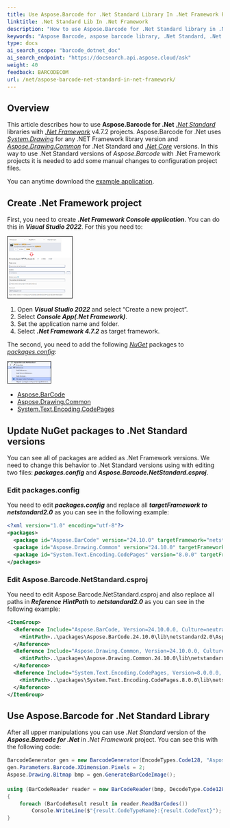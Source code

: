 ```yaml
---
title: Use Aspose.Barcode for .Net Standard Library In .Net Framework Projects
linktitle: .Net Standard Lib In .Net Framework
description: "How to use Aspose.Barcode for .Net Standard library in .Net Framework projects"
keywords: "Aspose Barcode, aspose barcode library, .Net Standard, .Net Framework"
type: docs
ai_search_scope: "barcode_dotnet_doc"
ai_search_endpoint: "https://docsearch.api.aspose.cloud/ask"
weight: 40
feedback: BARCODECOM
url: /net/aspose-barcode-net-standard-in-net-framework/
---
```


## **Overview**
This article describes how to use **Aspose.Barcode for .Net** [*.Net Standard*](https://learn.microsoft.com/dotnet/standard/net-standard) libraries with [*.Net Framework*](https://learn.microsoft.com/uk-ua/dotnet/core/porting/third-party-deps#net-framework-compatibility-mode) v4.7.2 projects. Aspose.Barcode for .Net uses [*System.Drawing*](https://learn.microsoft.com/dotnet/api/system.drawing) for any .NET Framework library version and [*Aspose.Drawing.Common*](https://www.nuget.org/packages/Aspose.Drawing.Common/) for .Net Standard and [*.Net Core*](https://learn.microsoft.com/dotnet/core/introduction) versions. In this way to use .Net Standard versions of *Aspose.Barcode* with .Net Framework projects it is needed to add some manual changes to configuration project files.

You can anytime download the [example application](aspose.barcode.netstandard.zip).

## **Create .Net Framework project**
First, you need to create ***.Net Framework Console application***. You can do this in ***Visual Studio 2022***. For this you need to:

<img style="border:1px solid black;" src="create_framework_project.png" height="30%" width="30%" alt="Create .Net Framework Console application" />

1. Open ***Visual Studio 2022*** and select “Create a new project”.
2. Select ***Console App(.Net Framework)***.
3. Set the application name and folder.
4. Select ***.Net Framework 4.7.2*** as target framework.

The second, you need to add the following [*NuGet*](https://learn.microsoft.com/nuget/what-is-nuget) packages to [*packages.config*](https://learn.microsoft.com/nuget/reference/packages-config):

<img style="border:1px solid black;" src="add_nuget_packages.png" height="20%" width="20%" alt="Add nuget packages" />

- [Aspose.BarCode](https://www.nuget.org/packages/Aspose.BarCode/24.1.0)
- [Aspose.Drawing.Common](https://www.nuget.org/packages/Aspose.Drawing.Common/24.1.0)
- [System.Text.Encoding.CodePages](https://www.nuget.org/packages/System.Text.Encoding.CodePages/8.0.0)

## **Update NuGet packages to .Net Standard versions**

You can see all of packages are added as .Net Framework versions. We need to change this behavior to .Net Standard versions using with editing two files: ***packages.config*** and ***Aspose.Barcode.NetStandard.csproj***.

### **Edit packages.config**

You need to edit ***packages.config*** and replace all ***targetFramework to*** ***netstandard2.0*** as you can see in the following example:

``` xml
<?xml version="1.0" encoding="utf-8"?>
<packages>
  <package id="Aspose.BarCode" version="24.10.0" targetFramework="netstandard2.0" />
  <package id="Aspose.Drawing.Common" version="24.10.0" targetFramework="netstandard2.0" />
  <package id="System.Text.Encoding.CodePages" version="8.0.0" targetFramework="netstandard2.0" />
</packages>
```

### **Edit Aspose.Barcode.NetStandard.csproj**
You need to edit Aspose.Barcode.NetStandard.csproj and also replace all paths in ***Reference*** ***HintPath*** to ***netstandard2.0*** as you can see in the following example:

``` xml
<ItemGroup>
  <Reference Include="Aspose.BarCode, Version=24.10.0.0, Culture=neutral, PublicKeyToken=716fcc553a201e56, processorArchitecture=MSIL">
    <HintPath>..\packages\Aspose.BarCode.24.10.0\lib\netstandard2.0\Aspose.BarCode.dll</HintPath>
  </Reference>
  <Reference Include="Aspose.Drawing.Common, Version=24.10.0.0, Culture=neutral, PublicKeyToken=716fcc553a201e56, processorArchitecture=MSIL">
    <HintPath>..\packages\Aspose.Drawing.Common.24.10.0\lib\netstandard2.0\Aspose.Drawing.Common.dll</HintPath>
  </Reference>
  <Reference Include="System.Text.Encoding.CodePages, Version=8.0.0.0, Culture=neutral, PublicKeyToken=b03f5f7f11d50a3a, processorArchitecture=MSIL">
    <HintPath>..\packages\System.Text.Encoding.CodePages.8.0.0\lib\netstandard2.0\System.Text.Encoding.CodePages.dll</HintPath>
  </Reference>
</ItemGroup>
```

## **Use Aspose.Barcode for .Net Standard Library**

After all upper manipulations you can use *.Net Standard* version of the ***Aspose.Barcode for .Net*** in *.Net Framework* project. You can see this with the following code:

``` csharp
BarcodeGenerator gen = new BarcodeGenerator(EncodeTypes.Code128, "Aspose.BarCode");
gen.Parameters.Barcode.XDimension.Pixels = 2;
Aspose.Drawing.Bitmap bmp = gen.GenerateBarCodeImage();

using (BarCodeReader reader = new BarCodeReader(bmp, DecodeType.Code128))
{
    foreach (BarCodeResult result in reader.ReadBarCodes())
        Console.WriteLine($"{result.CodeTypeName}:{result.CodeText}");
}
```
